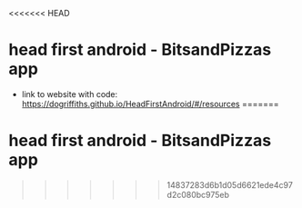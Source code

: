 <<<<<<< HEAD
# head first android - BitsandPizzas app

- link to website with code: https://dogriffiths.github.io/HeadFirstAndroid/#/resources
=======
# head first android - BitsandPizzas app
>>>>>>> 14837283d6b1d05d6621ede4c97d2c080bc975eb
